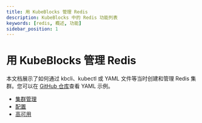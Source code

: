 ```yaml
---
title: 用 KubeBlocks 管理 Redis
description: KubeBlocks 中的 Redis 功能列表
keywords: [redis, 概述, 功能]
sidebar_position: 1
---
```


# 用 KubeBlocks 管理 Redis

本文档展示了如何通过 kbcli、kubectl 或 YAML 文件等当时创建和管理 Redis 集群。您可以在 [GitHub 仓库](https://github.com/apecloud/kubeblocks-addons/tree/main/examples/redis)查看 YAML 示例。

* [集群管理](./../kubeblocks-for-redis/cluster-management/create-and-connect-to-a-redis-cluster.md)
* [配置](./../kubeblocks-for-redis/configuration/configure-cluster-parameters.md)
* [高可用](./../kubeblocks-for-redis/high-availability/high-availability.md)
